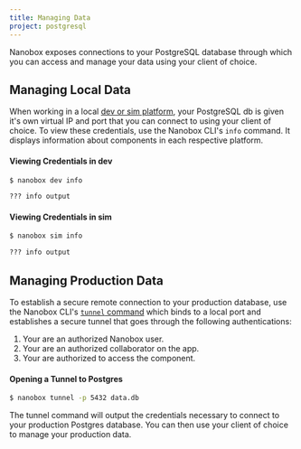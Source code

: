 ```yaml
---
title: Managing Data
project: postgresql
---
```


Nanobox exposes connections to your PostgreSQL database through which you can access and manage your data using your client of choice.

## Managing Local Data
When working in a local [dev or sim platform](https://docs.nanobox.io/local-dev/dev-sim/), your PostgreSQL db is given it's own virtual IP and port that you can connect to using your client of choice. To view these credentials, use the Nanobox CLI's `info` command. It displays information about components in each respective platform.

#### Viewing Credentials in dev
```bash
$ nanobox dev info

??? info output
```

#### Viewing Credentials in sim
```bash
$ nanobox sim info

??? info output
```

## Managing Production Data
To establish a secure remote connection to your production database, use the Nanobox CLI's [`tunnel` command](htts://docs.nanobox.io/cli/tunnel/) which binds to a local port and establishes a secure tunnel that goes through the following authentications:

1. Your are an authorized Nanobox user.
2. Your are an authorized collaborator on the app.
3. Your are authorized to access the component.

#### Opening a Tunnel to Postgres
```bash
$ nanobox tunnel -p 5432 data.db
```

The tunnel command will output the credentials necessary to connect to your production Postgres database. You can then use your client of choice to manage your production data.
